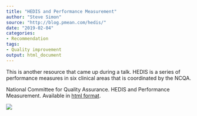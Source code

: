 ```yaml
---
title: "HEDIS and Performance Measurement"
author: "Steve Simon"
source: "http://blog.pmean.com/hedis/"
date: "2019-02-04"
categories:
- Recommendation
tags:
- Quality improvement
output: html_document
---
```


This is another resource that came up during a talk. HEDIS is a series
of performance measures in six clinical areas that is coordinated by the
NCQA.

<!---More--->

National Committee for Quality Assurance. HEDIS and Performance
Measurement. Available in [html format](https://www.ncqa.org/hedis/).

![](http://www.pmean.com/new-images/19/hedis01.png)




